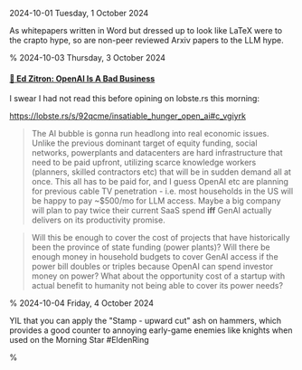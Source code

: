2024-10-01 Tuesday,  1 October 2024

As whitepapers written in Word but dressed up to look like LaTeX were to the crapto hype, so are non-peer reviewed Arxiv papers to the LLM hype.

%
2024-10-03 Thursday,  3 October 2024

#### [🔗 Ed Zitron: OpenAI Is A Bad Business](https://www.wheresyoured.at/oai-business/)

I swear I had not read this before opining on lobste.rs this morning: 

<https://lobste.rs/s/92qcme/insatiable_hunger_open_ai#c_vgiyrk>

> The AI bubble is gonna run headlong into real economic issues. Unlike the previous dominant target of equity funding, social networks, powerplants and datacenters are hard infrastructure that need to be paid upfront, utilizing scarce knowledge workers (planners, skilled contractors etc) that will be in sudden demand all at once. This all has to be paid for, and I guess OpenAI etc are planning for previous cable TV penetration - i.e. most households in the US will be happy to pay ~$500/mo for LLM access. Maybe a big company will plan to pay twice their current SaaS spend __iff__ GenAI actually delivers on its productivity promise.

> Will this be enough to cover the cost of projects that have historically been the province of state funding (power plants)? Will there be enough money in household budgets to cover GenAI access if the power bill doubles or triples because OpenAI can spend investor money on power? What about the opportunity cost of a startup with actual benefit to humanity not being able to cover its power needs?

%
2024-10-04 Friday,  4 October 2024

YIL that you can apply the "Stamp - upward cut" ash on hammers, which provides a good counter to annoying early-game enemies like knights when used on the Morning Star \#EldenRing

%
